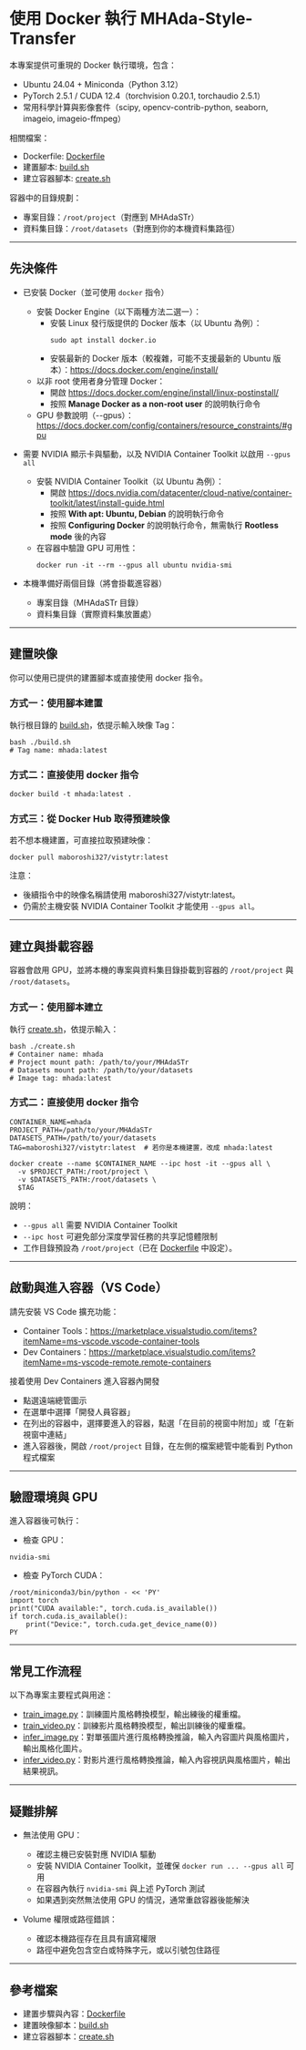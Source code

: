 # 使用 Docker 執行 MHAda-Style-Transfer

本專案提供可重現的 Docker 執行環境，包含：
- Ubuntu 24.04 + Miniconda（Python 3.12）
- PyTorch 2.5.1 / CUDA 12.4（torchvision 0.20.1, torchaudio 2.5.1）
- 常用科學計算與影像套件（scipy, opencv-contrib-python, seaborn, imageio, imageio-ffmpeg）

相關檔案：
- Dockerfile: [Dockerfile](Dockerfile)
- 建置腳本: [build.sh](build.sh)
- 建立容器腳本: [create.sh](create.sh)

容器中的目錄規劃：
- 專案目錄：`/root/project`（對應到 MHAdaSTr）
- 資料集目錄：`/root/datasets`（對應到你的本機資料集路徑）

---

## 先決條件

- 已安裝 Docker（並可使用 `docker` 指令）
  - 安裝 Docker Engine（以下兩種方法二選一）：
    - 安裝 Linux 發行版提供的 Docker 版本（以 Ubuntu 為例）：
      ```
      sudo apt install docker.io
      ```
    - 安裝最新的 Docker 版本（較複雜，可能不支援最新的 Ubuntu 版本）：https://docs.docker.com/engine/install/
  - 以非 root 使用者身分管理 Docker：
    - 開啟 https://docs.docker.com/engine/install/linux-postinstall/
    - 按照 **Manage Docker as a non-root user** 的說明執行命令
  - GPU 參數說明（--gpus）：https://docs.docker.com/config/containers/resource_constraints/#gpu

- 需要 NVIDIA 顯示卡與驅動，以及 NVIDIA Container Toolkit 以啟用 `--gpus all`
  - 安裝 NVIDIA Container Toolkit（以 Ubuntu 為例）：
    - 開啟 https://docs.nvidia.com/datacenter/cloud-native/container-toolkit/latest/install-guide.html
    - 按照 **With apt: Ubuntu, Debian** 的說明執行命令
    - 按照 **Configuring Docker** 的說明執行命令，無需執行 **Rootless mode** 後的內容
  - 在容器中驗證 GPU 可用性：
    ```
    docker run -it --rm --gpus all ubuntu nvidia-smi
    ```

- 本機準備好兩個目錄（將會掛載進容器）
  - 專案目錄（MHAdaSTr 目錄）
  - 資料集目錄（實際資料集放置處）

---

## 建置映像

你可以使用已提供的建置腳本或直接使用 docker 指令。

### 方式一：使用腳本建置
執行根目錄的 [build.sh](build.sh)，依提示輸入映像 Tag：
```
bash ./build.sh
# Tag name: mhada:latest
```

### 方式二：直接使用 docker 指令
```
docker build -t mhada:latest .
```

### 方式三：從 Docker Hub 取得預建映像
若不想本機建置，可直接拉取預建映像：
```
docker pull maboroshi327/vistytr:latest
```
注意：
- 後續指令中的映像名稱請使用 maboroshi327/vistytr:latest。
- 仍需於主機安裝 NVIDIA Container Toolkit 才能使用 `--gpus all`。

---

## 建立與掛載容器

容器會啟用 GPU，並將本機的專案與資料集目錄掛載到容器的 `/root/project` 與 `/root/datasets`。

### 方式一：使用腳本建立
執行 [create.sh](create.sh)，依提示輸入：
```
bash ./create.sh
# Container name: mhada
# Project mount path: /path/to/your/MHAdaSTr
# Datasets mount path: /path/to/your/datasets
# Image tag: mhada:latest
```

### 方式二：直接使用 docker 指令
```
CONTAINER_NAME=mhada
PROJECT_PATH=/path/to/your/MHAdaSTr
DATASETS_PATH=/path/to/your/datasets
TAG=maboroshi327/vistytr:latest  # 若你是本機建置，改成 mhada:latest

docker create --name $CONTAINER_NAME --ipc host -it --gpus all \
  -v $PROJECT_PATH:/root/project \
  -v $DATASETS_PATH:/root/datasets \
  $TAG
```

說明：
- `--gpus all` 需要 NVIDIA Container Toolkit
- `--ipc host` 可避免部分深度學習任務的共享記憶體限制
- 工作目錄預設為 `/root/project`（已在 [Dockerfile](Dockerfile) 中設定）。

---

## 啟動與進入容器（VS Code）

請先安裝 VS Code 擴充功能：
- Container Tools：https://marketplace.visualstudio.com/items?itemName=ms-vscode.vscode-container-tools
- Dev Containers：https://marketplace.visualstudio.com/items?itemName=ms-vscode-remote.remote-containers

接着使用 Dev Containers 進入容器內開發
- 點選遠端總管圖示
- 在選單中選擇「開發人員容器」
- 在列出的容器中，選擇要進入的容器，點選「在目前的視窗中附加」或「在新視窗中連結」
- 進入容器後，開啟 `/root/project` 目錄，在左側的檔案總管中能看到 Python 程式檔案

---

## 驗證環境與 GPU

進入容器後可執行：

- 檢查 GPU：
```
nvidia-smi
```

- 檢查 PyTorch CUDA：
```
/root/miniconda3/bin/python - << 'PY'
import torch
print("CUDA available:", torch.cuda.is_available())
if torch.cuda.is_available():
    print("Device:", torch.cuda.get_device_name(0))
PY
```

---

## 常見工作流程

以下為專案主要程式與用途：
- [train_image.py](MHAdaSTr/train_image.py)：訓練圖片風格轉換模型，輸出練後的權重檔。
- [train_video.py](MHAdaSTr/train_video.py)：訓練影片風格轉換模型，輸出訓練後的權重檔。
- [infer_image.py](MHAdaSTr/infer_image.py)：對單張圖片進行風格轉換推論，輸入內容圖片與風格圖片，輸出風格化圖片。
- [infer_video.py](MHAdaSTr/infer_video.py)：對影片進行風格轉換推論，輸入內容視訊與風格圖片，輸出結果視訊。

---

## 疑難排解

- 無法使用 GPU：
  - 確認主機已安裝對應 NVIDIA 驅動
  - 安裝 NVIDIA Container Toolkit，並確保 `docker run ... --gpus all` 可用
  - 在容器內執行 `nvidia-smi` 與上述 PyTorch 測試
  - 如果遇到突然無法使用 GPU 的情況，通常重啟容器後能解決

- Volume 權限或路徑錯誤：
  - 確認本機路徑存在且具有讀寫權限
  - 路徑中避免包含空白或特殊字元，或以引號包住路徑

---

## 參考檔案

- 建置步驟與內容：[Dockerfile](Dockerfile)
- 建置映像腳本：[build.sh](build.sh)
- 建立容器腳本：[create.sh](create.sh)